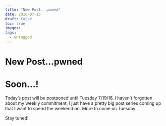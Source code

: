 ```yaml
---
title: "New Post...pwned"
date: 2016-07-15
draft: false
toc: true
images:
tags:
  - untagged
--- 
```

# New Post...pwned


 


# Soon…!


Today’s post will be postponed until Tuesday 7/19/16. I haven’t forgotten about my weekly commitment, I just have a pretty big post series coming up that I want to spend the weekend on. More to come on Tuesday.


Stay tuned!

